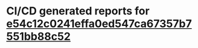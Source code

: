 # CI/CD generated reports for [e54c12c0241effa0ed547ca67357b7551bb88c52](https://github.com/hydephp/develop/commit/e54c12c0241effa0ed547ca67357b7551bb88c52)
